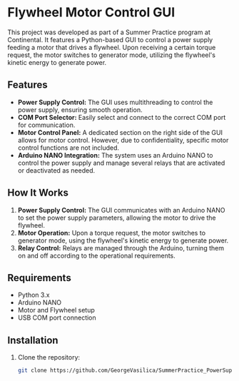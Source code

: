 # Flywheel Motor Control GUI

This project was developed as part of a Summer Practice program at Continental. It features a Python-based GUI to control a power supply feeding a motor that drives a flywheel. Upon receiving a certain torque request, the motor switches to generator mode, utilizing the flywheel's kinetic energy to generate power.

## Features

- **Power Supply Control:** The GUI uses multithreading to control the power supply, ensuring smooth operation.
- **COM Port Selector:** Easily select and connect to the correct COM port for communication.
- **Motor Control Panel:** A dedicated section on the right side of the GUI allows for motor control. However, due to confidentiality, specific motor control functions are not included.
- **Arduino NANO Integration:** The system uses an Arduino NANO to control the power supply and manage several relays that are activated or deactivated as needed.

## How It Works

1. **Power Supply Control:** The GUI communicates with an Arduino NANO to set the power supply parameters, allowing the motor to drive the flywheel.
2. **Motor Operation:** Upon a torque request, the motor switches to generator mode, using the flywheel's kinetic energy to generate power.
3. **Relay Control:** Relays are managed through the Arduino, turning them on and off according to the operational requirements.

## Requirements

- Python 3.x
- Arduino NANO
- Motor and Flywheel setup
- USB COM port connection

## Installation

1. Clone the repository:
   ```bash
   git clone https://github.com/GeorgeVasilica/SummerPractice_PowerSupply_Control_Arduino.git
